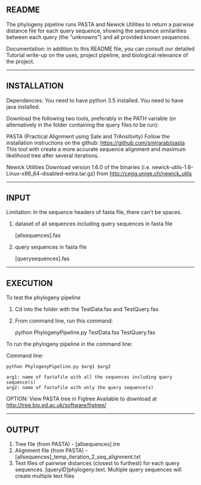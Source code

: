 README
--------------------------------------------------------------------------------
The phylogeny pipeline runs PASTA and Newick Utilities to return a pairwise 
distance file for each query sequence, showing the sequence similarities between
each query (the “unknowns”) and all provided known sequences.

Documentation: in addition to this README file, you can consult our detailed 
Tutorial write-up on the uses, project pipeline, and biological relevance of the
project.

--------------------------------------------------------------------------------
INSTALLATION
--------------------------------------------------------------------------------
Dependencies:
You need to have python 3.5 installed.
You need to have java installed.

Download the following two tools, preferably in the PATH variable 
(or alternatively in the folder containing the query files to be run):

PASTA (Practical Alignment using Sate and TrAnsitivity)
Follow the installation instructions on the github: 
https://github.com/smirarab/pasta
This tool with create a more accurate sequence alignment and maximum likelihood
tree after several iterations.

Newick Utilities
Download version 1.6.0 of the binaries 
(i.e. newick-utils-1.6-Linux-x86_64-disabled-extra.tar.gz) 
from http://cegg.unige.ch/newick_utils

--------------------------------------------------------------------------------
INPUT
--------------------------------------------------------------------------------
Limitation: In the sequence headers of fasta file, there can't be spaces.

1. dataset of all sequences including query sequences in fasta file

   [allsequences].fas
2. query sequences in fasta file

   [querysequences].fas
   
--------------------------------------------------------------------------------
EXECUTION
--------------------------------------------------------------------------------

To test the phylogeny pipeline

1. Cd into the folder with the TestData.fas and TestQuery.fas
2. From command line, run this command:

	python PhylogenyPipeline.py TestData.fas TestQuery.fas

To run the phylogeny pipeline in the command line: 

Command line:

	python PhylogenyPipeline.py $arg1 $arg2

	arg1: name of fastafile with all the sequences including query sequence(s)
	arg2: name of fastafile with only the query sequence(s)

OPTION: View PASTA tree in Figtree
	    Available to download at http://tree.bio.ed.ac.uk/software/figtree/

--------------------------------------------------------------------------------
OUTPUT
--------------------------------------------------------------------------------
1. Tree file (from PASTA) - [allsequences].tre
2. Alignment file (from PASTA) - [allsequences]_temp_iteration_2_seq_alignment.txt
3. Text files of pairwise distances (closest to furthest) for each query sequences.
[queryID]phylogeny.text. Multiple query sequences will create multiple text files
